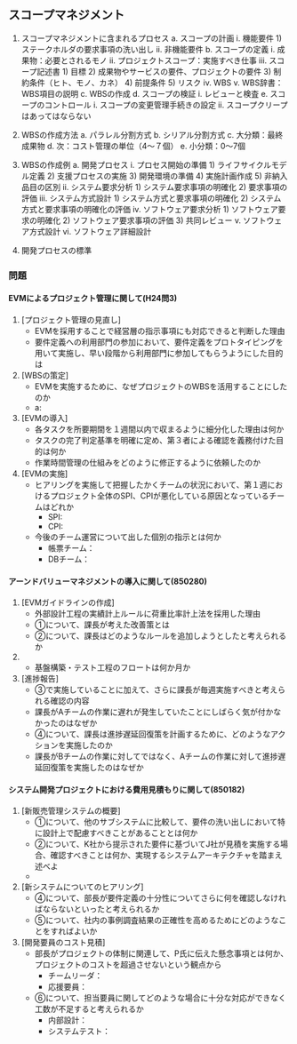 ## スコープマネジメント
1. スコープマネジメントに含まれるプロセス
	a. スコープの計画
		i. 機能要件
			1) ステークホルダの要求事項の洗い出し
		ii. 非機能要件
	b. スコープの定義
		i. 成果物：必要とされるモノ
		ii. プロジェクトスコープ：実施すべき仕事
		iii. スコープ記述書
			1) 目標
			2) 成果物やサービスの要件、プロジェクトの要件
			3) 制約条件（ヒト、モノ、カネ）
			4) 前提条件
			5) リスク
		iv. WBS
		v. WBS辞書：WBS項目の説明
	c. WBSの作成
	d. スコープの検証
		i. レビューと検査
	e. スコープのコントロール
		i. スコープの変更管理手続きの設定
		ii. スコープクリープはあってはならない
2. WBSの作成方法
	a. パラレル分割方式
	b. シリアル分割方式
	c. 大分類：最終成果物
	d. 次：コスト管理の単位（4～７個）
	e. 小分類：0～7個
3. WBSの作成例
	a. 開発プロセス
		i. プロセス開始の準備
			1) ライフサイクルモデル定義
			2) 支援プロセスの実施
			3) 開発環境の準備
			4) 実施計画作成
			5) 非納入品目の区別
		ii. システム要求分析
			1) システム要求事項の明確化
			2) 要求事項の評価
		iii. システム方式設計
			1) システム方式と要求事項の明確化
			2) システム方式と要求事項の明確化の評価
		iv. ソフトウェア要求分析
			1) ソフトウェア要求の明確化
			2) ソフトウェア要求事項の評価
			3) 共同レビュー
		v. ソフトウェア方式設計
		vi. ソフトウェア詳細設計
		
4. 開発プロセスの標準

### 問題
#### EVMによるプロジェクト管理に関して(H24問3)

1. [プロジェクト管理の見直し]
    * EVMを採用することで経営層の指示事項にも対応できると判断した理由
    * 要件定義への利用部門の参加において、要件定義をプロトタイピングを用いて実施し、早い段階から利用部門に参加してもらうようにした目的は
2. [WBSの策定]
    * EVMを実施するために、なぜプロジェクトのWBSを活用することにしたのか
    * a:
3. [EVMの導入]
    * 各タスクを所要期間を１週間以内で収まるように細分化した理由は何か
    * タスクの完了判定基準を明確に定め、第３者による確認を義務付けた目的は何か
    * 作業時間管理の仕組みをどのように修正するように依頼したのか
4. [EVMの実施]
    * ヒアリングを実施して把握したかくチームの状況において、第１週におけるプロジェクト全体のSPI、CPIが悪化している原因となっているチームはどれか
        - SPI:
        - CPI:
    * 今後のチーム運営について出した個別の指示とは何か
        - 帳票チーム：
        - DBチーム：
    
#### アーンドバリューマネジメントの導入に関して(850280)
1. [EVMガイドラインの作成]
    * 外部設計工程の実績計上ルールに荷重比率計上法を採用した理由
    * ①について、課長が考えた改善策とは
    * ②について、課長はどのようなルールを追加しようとしたと考えられるか
2. 
    * 基盤構築・テスト工程のフロートは何か月か
3. [進捗報告]
    * ③で実施していることに加えて、さらに課長が毎週実施すべきと考えられる確認の内容
    * 課長がAチームの作業に遅れが発生していたことにしばらく気が付かなかったのはなぜか
    * ④について、課長は進捗遅延回復策を計画するために、どのようなアクションを実施したのか
    * 課長がBチームの作業に対してではなく、Aチームの作業に対して進捗遅延回復策を実施したのはなぜか

#### システム開発プロジェクトにおける費用見積もりに関して(850182)
1. [新販売管理システムの概要]
    * ①について、他のサブシステムに比較して、要件の洗い出しにおいて特に設計上で配慮すべきことがあることとは何か
    * ②について、K社から提示された要件に基づいてJ社が見積を実施する場合、確認すべきことは何か、実現するシステムアーキテクチャを踏まえ述べよ
    * 
2. [新システムについてのヒアリング]
    * ④について、部長が要件定義の十分性についてさらに何を確認しなければならないといったと考えられるか
    * ⑤について、社内の事例調査結果の正確性を高めるためにどのようなことをすればよいか
3. [開発要員のコスト見積]
    * 部長がプロジェクトの体制に関連して、P氏に伝えた懸念事項とは何か、プロジェクトのコストを超過させないという観点から
        - チームリーダ：
        - 応援要員：
    * ⑥について、担当要員に関してどのような場合に十分な対応ができなく工数が不足すると考えられるか
        - 内部設計：
        - システムテスト：
